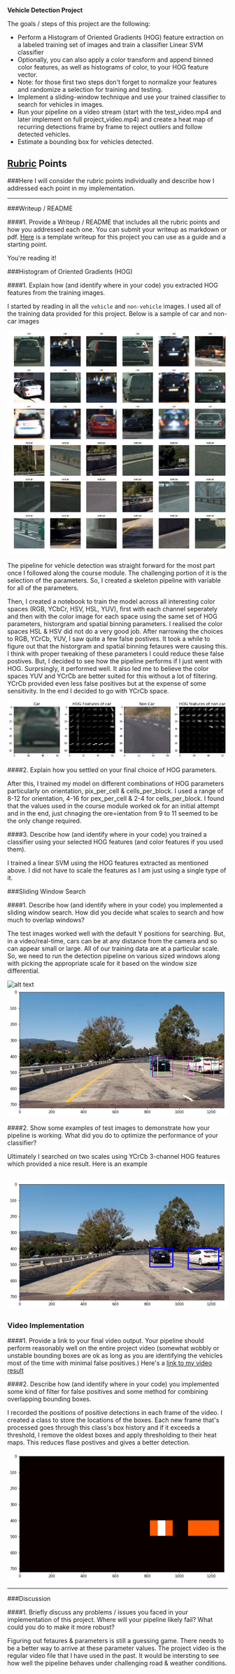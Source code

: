 **Vehicle Detection Project**

The goals / steps of this project are the following:

* Perform a Histogram of Oriented Gradients (HOG) feature extraction on a labeled training set of images and train a classifier Linear SVM classifier
* Optionally, you can also apply a color transform and append binned color features, as well as histograms of color, to your HOG feature vector. 
* Note: for those first two steps don't forget to normalize your features and randomize a selection for training and testing.
* Implement a sliding-window technique and use your trained classifier to search for vehicles in images.
* Run your pipeline on a video stream (start with the test_video.mp4 and later implement on full project_video.mp4) and create a heat map of recurring detections frame by frame to reject outliers and follow detected vehicles.
* Estimate a bounding box for vehicles detected.

[//]: # (Image References)
[image1]: ./output_images/samples.png
[image2]: ./output_images/HOG_features_example.png
[image3]: ./output_images/vehicle_detect.png
[image4]: ./output_images/vehicle_detection_scales_example.png
[image5]: ./output_images/vehicle_detection_boxes_example.png
[image6]: ./output_images/heatmap.png


## [Rubric](https://review.udacity.com/#!/rubrics/513/view) Points
###Here I will consider the rubric points individually and describe how I addressed each point in my implementation.  

---
###Writeup / README

####1. Provide a Writeup / README that includes all the rubric points and how you addressed each one.  You can submit your writeup as markdown or pdf.  [Here](https://github.com/udacity/CarND-Vehicle-Detection/blob/master/writeup_template.md) is a template writeup for this project you can use as a guide and a starting point.  

You're reading it!

###Histogram of Oriented Gradients (HOG)

####1. Explain how (and identify where in your code) you extracted HOG features from the training images.

I started by reading in all the `vehicle` and `non-vehicle` images. I used all of the training data provided for this project. Below is a sample of car and non-car images

![alt text][image1]

The pipeline for vehicle detection was straight forward for the most part once I followed along the course module. The challenging portion of it is the selection of the parameters. So, I created a skeleton pipeline with variable for all of the parameters.

Then, I created a notebook to train the model across all interesting color spaces (RGB, YCbCr, HSV, HSL, YUV), first with each channel seperately and then with the color image for each space using the same set of HOG parameters, historgram and spatial binning parameters. I realised the color spaces HSL & HSV did not do a very good job. After narrowing the choices to RGB, YCrCb, YUV, I saw quite a few false postives. It took a while to figure out that the historgram and spatial binning fetaures were causing this. I think with proper tweaking of these parameters I could reduce these false postives. But, I decided to see how the pipeline performs if I just went with HOG. Surprsingly, it performed well. It also led me to believe the color spaces YUV and YCrCb are better suited for this without a lot of filtering. YCrCb provided even less false positives but at the expense of some sensitivity. In the end I decided to go with YCrCb space. 


![alt text][image2]

####2. Explain how you settled on your final choice of HOG parameters.

After this, I trained my model on different combinations of HOG parameters particularly on orientation, pix_per_cell & cells_per_block. I used a range of 8-12 for orientation, 4-16 for pex_per_cell & 2-4 for cells_per_block. I found that the values used in the course module worked ok for an initial attempt and in the end, just chnaging the ore=ientation from 9 to 11 seemed to be the only change required.

####3. Describe how (and identify where in your code) you trained a classifier using your selected HOG features (and color features if you used them).

I trained a linear SVM using the HOG features extracted as mentioned above. I did not have to scale the features as I am just using a single type of it.

###Sliding Window Search

####1. Describe how (and identify where in your code) you implemented a sliding window search.  How did you decide what scales to search and how much to overlap windows?

The test images worked well with the default Y positions for searching. But, in a video/real-time, cars can be at any distance from the camera and so can appear small or large. All of our training data are at a particular scale. So, we need to run the detection pipeline on various sized windows along with picking the appropriate scale for it based on the window size differential.

![alt text][image3]
![alt text][image4]

####2. Show some examples of test images to demonstrate how your pipeline is working.  What did you do to optimize the performance of your classifier?

Ultimately I searched on two scales using YCrCb 3-channel HOG features which provided a nice result.  Here is an example

![alt text][image5]
---

### Video Implementation

####1. Provide a link to your final video output.  Your pipeline should perform reasonably well on the entire project video (somewhat wobbly or unstable bounding boxes are ok as long as you are identifying the vehicles most of the time with minimal false positives.)
Here's a [link to my video result](./project_video.mp4)



####2. Describe how (and identify where in your code) you implemented some kind of filter for false positives and some method for combining overlapping bounding boxes.

I recorded the positions of positive detections in each frame of the video. I created a class to store the locations of the boxes. Each new frame that's processed goes through this class's box history and if it exceeds a threshold, I remove the oldest boxes and apply thresholding to their heat maps. This reduces flase postives and gives a better detection.

![alt text][image6]

---

###Discussion

####1. Briefly discuss any problems / issues you faced in your implementation of this project.  Where will your pipeline likely fail?  What could you do to make it more robust?

Figuring out fetaures & parameters is still a guessing game. There needs to be a better way to arrive at these parameter values. The project video is the regular video file that I have used in the past. It would be intersting to see how well the pipeline behaves under challenging road & weather conditions.

